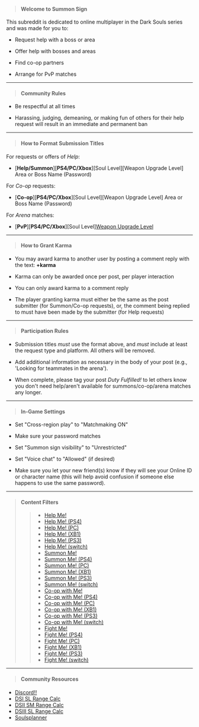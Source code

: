 >#### **Welcome to Summon Sign**
This subreddit is dedicated to online multiplayer in the Dark Souls series and was made for you to:
>
* Request help with a boss or area
>
* Offer help with bosses and areas
>
* Find co-op partners
>
* Arrange for PvP matches

---

>#### **Community Rules**
>
* Be respectful at all times
>
* Harassing, judging, demeaning, or making fun of others for their help request will result in an immediate and permanent ban
 
---

>#### **How to Format Submission Titles**
For requests or offers of *Help*:
>
* [**Help/Summon**][**PS4/PC/Xbox**][Soul Level][Weapon Upgrade Level] Area or Boss Name (Password)
>
For *Co-op* requests:
>
* [**Co-op**][**PS4/PC/Xbox**][Soul Level][Weapon Upgrade Level] Area or Boss Name (Password)
>
For *Arena* matches:
>
* [**PvP**][**PS4/PC/Xbox**][Soul Level][Weapon Upgrade Level](Password)

---

>#### **How to Grant Karma**
* You may award karma to another user by posting a comment reply with the text: **+karma**
>
* Karma can only be awarded once per post, per player interaction
>
* You can only award karma to a comment reply
>
* The player granting karma must either be the same as the post submitter (for Summon/Co-op requests), or, the comment being replied to must have been made by the submitter (for Help requests)

---

>#### **Participation Rules**
* Submission titles *must* use the format above, and *must* include at least the request type and platform. All others will be removed.
>
* Add additional information as necessary in the body of your post (e.g., 'Looking for teammates in the arena').
>
* When complete, please tag your post *Duty Fulfilled!* to let others know you don't need help/aren't available for summons/co-op/arena matches any longer.
>

--- 

>#### **In-Game Settings**
* Set "Cross-region play" to "Matchmaking ON"
>
* Make sure your password matches
>
* Set "Summon sign visibility" to "Unrestricted"
>
* Set "Voice chat" to "Allowed" (if desired)
>
* Make sure you let your new friend(s) know if they will see your Online ID or character name (this will help avoid confusion if someone else happens to use the same password).

---

>#### **Content Filters**
>> * [Help Me!](/r/summonsign/search?q=flair%3Ahelp&sort=new&restrict_sr=on#filter1)
>> * [Help Me! (PS4)](/r/summonsign/search?q=flair%3Ahelp+ps4&sort=new&restrict_sr=on#filter1)
>> * [Help Me! (PC)](/r/summonsign/search?q=flair%3Ahelp+%28pc%20OR%20steam%29&sort=new&restrict_sr=on#filter1)
>> * [Help Me! (XB1)](/r/summonsign/search?q=flair%3Ahelp+%28xbox%20OR%20xbone%20OR%20xb1%29&sort=new&restrict_sr=on#filter1)
>> * [Help Me! (PS3)](/r/summonsign/search?q=flair%3Ahelp+ps3&sort=new&restrict_sr=on#filter1)
>> * [Help Me! (switch)](/r/summonsign/search?q=flair%3Ahelp+switch&sort=new&restrict_sr=on#filter1)
>> * [Summon Me!](/r/summonsign/search?q=flair%3Asummon&restrict_sr=on&sort=new&t=all#filter2)
>> * [Summon Me! (PS4)](/r/summonsign/search?q=flair%3Asummon+ps4&sort=new&restrict_sr=on#filter2)
>> * [Summon Me! (PC)](/r/summonsign/search?q=flair%3Asummon+%28pc%20OR%20steam%29&sort=new&restrict_sr=on#filter2)
>> * [Summon Me! (XB1)](/r/summonsign/search?q=flair%3Asummon+%28xbox%20OR%20xbone%20OR%20xb1%29&sort=new&restrict_sr=on#filter2)
>> * [Summon Me! (PS3)](/r/summonsign/search?q=flair%3Asummon+ps3&sort=new&restrict_sr=on#filter2)
>> * [Summon Me! (switch)](/r/summonsign/search?q=flair%3Asummon+switch&sort=new&restrict_sr=on#filter2)
>> * [Co-op with Me!](/r/summonsign/search?q=flair%3Aco%2Dop&restrict_sr=on&sort=new&t=all#filter3)
>> * [Co-op with Me! (PS4)](/r/summonsign/search?q=flair%3Aco%2Dop+ps4&sort=new&restrict_sr=on#filter3)
>> * [Co-op with Me! (PC)](/r/summonsign/search?q=flair%3Aco%2Dop+%28pc%20OR%20steam%29&sort=new&restrict_sr=on#filter3)
>> * [Co-op with Me! (XB1)](/r/summonsign/search?q=flair%3Aco%2Dop+%28xbox%20OR%20xbone%20OR%20xb1%29&sort=new&restrict_sr=on#filter3)
>> * [Co-op with Me! (PS3)](/r/summonsign/search?q=flair%3Aco%2Dop+ps3&sort=new&restrict_sr=on#filter3)
>> * [Co-op with Me! (switch)](/r/summonsign/search?q=flair%3Aco%2Dop+switch&sort=new&restrict_sr=on#filter3)
>> * [Fight Me!](/r/summonsign/search?q=flair%3Aarena&restrict_sr=on&sort=new&t=all#filter4)
>> * [Fight Me! (PS4)](/r/summonsign/search?q=flair%3Aarena+ps4&sort=new&restrict_sr=on#filter4)
>> * [Fight Me! (PC)](/r/summonsign/search?q=flair%3Aarena+%28pc%20OR%20steam%29&sort=new&restrict_sr=on#filter4)
>> * [Fight Me! (XB1)](/r/summonsign/search?q=flair%3Aarena+%28xbox%20OR%20xbone%20OR%20xb1%29&sort=new&restrict_sr=on#filter4)
>> * [Fight Me! (PS3)](/r/summonsign/search?q=flair%3Aarena+ps3&sort=new&restrict_sr=on#filter4)
>> * [Fight Me! (switch)](/r/summonsign/search?q=flair%3Aarena+switch&sort=new&restrict_sr=on#filter4)

---

>#### **Community Resources**
* [Discord!!](https://discord.gg/dzfzYy)
* [DSI SL Range Calc](https://mpql.net/tools/dark-souls/)
* [DSII SM Range Calc](https://mpql.net/tools/dark-souls-2/)
* [DSIII SL Range Calc](https://mpql.net/tools/dark-souls-3/)
* [Soulsplanner](https://soulsplanner.com/)